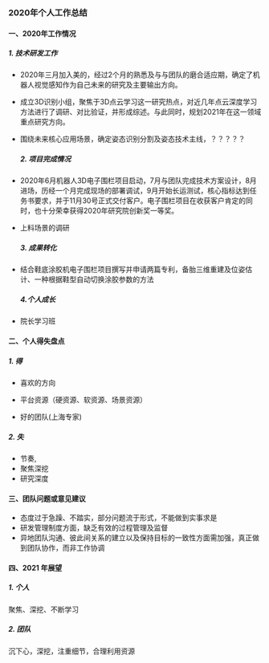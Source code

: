 ### 2020年个人工作总结



#### 一、2020年工作情况

##### 	1. 技术研发工作

- 2020年三月加入美的，经过2个月的熟悉及与与团队的磨合适应期，确定了机器人视觉感知作为自己未来的研究及主要输出方向。

- 成立3D识别小组，聚焦于3D点云学习这一研究热点，对近几年点云深度学习方法进行了调研、对比验证，并形成综述。与此同时，规划2021年在这一领域重点研究方向。

- 围绕未来核心应用场景，确定姿态识别分割及姿态技术主线，？？？？？

  ##### 2. 项目完成情况

- 2020年6月机器人3D电子围栏项目启动，7月与团队完成技术方案设计，8月进场，历经一个月完成现场的部署调试，9月开始长运测试，核心指标达到任务书要求，并于11月30号正式交付客户。电子围栏项目在收获客户肯定的同时，也十分荣幸获得2020年研究院创新奖一等奖。

- 上料场景的调研

  ##### 3. 成果转化

- 结合鞋底涂胶机电子围栏项目撰写并申请两篇专利，备胎三维重建及位姿估计、一种根据鞋型自动切换涂胶参数的方法

  ##### 4.个人成长

- 院长学习班

  

#### 二、个人得失盘点

##### 	1. 得

- 喜欢的方向

- 平台资源（硬资源、软资源、场景资源） 

- 好的团队(上海专家)

  

##### 	2. 失

- 节奏, 
- 聚焦深挖
- 研究深度

#### 三、团队问题或意见建议

- 态度过于急躁、不踏实，部分问题流于形式，不能做到实事求是
- 研发管理制度方面，缺乏有效的过程管理及监督
- 异地团队沟通、彼此间关系的建立以及保持目标的一致性方面需加强，真正做到团队协作，而非工作协调

#### 四、2021 年展望

##### 	1. 个人

聚焦、深挖、不断学习

##### 	2. 团队

沉下心，深挖，注重细节，合理利用资源



